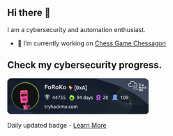 ## Hi there 👋

I am a cybersecurity and automation enthusiast.
- 🔭 I’m currently working on [Chess Game Chessagon](https://github.com/FoRoKo1o/Chessagon)

## Check my cybersecurity progress.
<a href="https://tryhackme.com/r/p/FoRoKo">
  <img src="thmBadge.png" alt="Try Hack Me Badge"/>
</a>

Daily updated badge - [Learn More](https://github.com/FoRoKo1o/TryHackMeBadgeUpdate)

<!--
**FoRoKo1o/FoRoKo1o** is a ✨ _special_ ✨ repository because its `README.md` (this file) appears on your GitHub profile.

Here are some ideas to get you started:


- 🌱 I’m currently learning ...
- 👯 I’m looking to collaborate on ...
- 🤔 I’m looking for help with ...
- 💬 Ask me about ...
- 📫 How to reach me: ...
- 😄 Pronouns: ...
- ⚡ Fun fact: ...
-->


